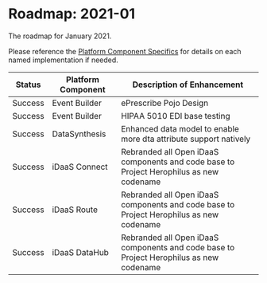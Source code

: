 # Roadmap: 2021-01
The roadmap for January 2021.

Please reference the [Platform Component Specifics](../docs/Design/PlatformComponents.md) for details on each named implementation if needed.

| Status | Platform Component   | Description of Enhancement|
|---|---|---|
|Success|Event Builder|ePrescribe Pojo Design|
|Success|Event Builder|HIPAA 5010 EDI base testing|
|Success|DataSynthesis|Enhanced data model to enable more dta attribute support natively|
|Success|iDaaS Connect|Rebranded all Open iDaaS components and code base to Project Herophilus as new codename|
|Success|iDaaS Route|Rebranded all Open iDaaS components and code base to Project Herophilus as new codename|
|Success|iDaaS DataHub|Rebranded all Open iDaaS components and code base to Project Herophilus as new codename|
